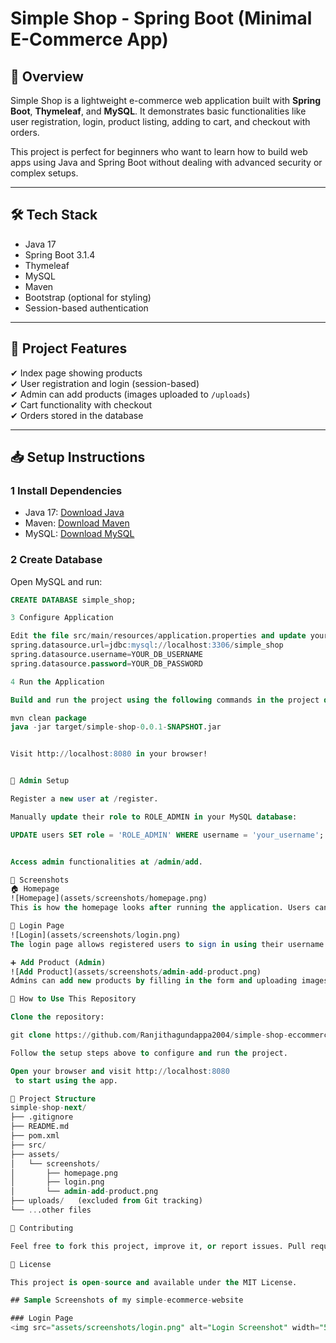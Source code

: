# Simple Shop - Spring Boot (Minimal E-Commerce App)

## 📖 Overview

Simple Shop is a lightweight e-commerce web application built with **Spring Boot**, **Thymeleaf**, and **MySQL**. It demonstrates basic functionalities like user registration, login, product listing, adding to cart, and checkout with orders.

This project is perfect for beginners who want to learn how to build web apps using Java and Spring Boot without dealing with advanced security or complex setups.

---

## 🛠 Tech Stack

- Java 17
- Spring Boot 3.1.4
- Thymeleaf
- MySQL
- Maven
- Bootstrap (optional for styling)
- Session-based authentication

---

## 📂 Project Features

✔ Index page showing products  
✔ User registration and login (session-based)  
✔ Admin can add products (images uploaded to `/uploads`)  
✔ Cart functionality with checkout  
✔ Orders stored in the database  

---

## 📥 Setup Instructions

### 1 Install Dependencies
- Java 17: [Download Java](https://www.oracle.com/java/technologies/javase/jdk17-archive-downloads.html)
- Maven: [Download Maven](https://maven.apache.org/download.cgi)
- MySQL: [Download MySQL](https://dev.mysql.com/downloads/mysql/)

### 2️ Create Database
Open MySQL and run:
```sql
CREATE DATABASE simple_shop;

3 Configure Application

Edit the file src/main/resources/application.properties and update your MySQL credentials:
spring.datasource.url=jdbc:mysql://localhost:3306/simple_shop
spring.datasource.username=YOUR_DB_USERNAME
spring.datasource.password=YOUR_DB_PASSWORD

4 Run the Application

Build and run the project using the following commands in the project directory:

mvn clean package
java -jar target/simple-shop-0.0.1-SNAPSHOT.jar


Visit http://localhost:8080 in your browser!


👤 Admin Setup

Register a new user at /register.

Manually update their role to ROLE_ADMIN in your MySQL database:

UPDATE users SET role = 'ROLE_ADMIN' WHERE username = 'your_username';


Access admin functionalities at /admin/add.

📸 Screenshots
🏠 Homepage
![Homepage](assets/screenshots/homepage.png)
This is how the homepage looks after running the application. Users can browse products and access navigation menus.

🔑 Login Page
![Login](assets/screenshots/login.png)
The login page allows registered users to sign in using their username and password.

➕ Add Product (Admin)
![Add Product](assets/screenshots/admin-add-product.png)
Admins can add new products by filling in the form and uploading images.

🚀 How to Use This Repository

Clone the repository:

git clone https://github.com/Ranjithagundappa2004/simple-shop-eccommerce-website.git

Follow the setup steps above to configure and run the project.

Open your browser and visit http://localhost:8080
 to start using the app.

📂 Project Structure
simple-shop-next/
├── .gitignore
├── README.md
├── pom.xml
├── src/
├── assets/
│   └── screenshots/
│       ├── homepage.png
│       ├── login.png
│       └── admin-add-product.png
├── uploads/   (excluded from Git tracking)
└── ...other files

🤝 Contributing

Feel free to fork this project, improve it, or report issues. Pull requests are welcome!

📄 License

This project is open-source and available under the MIT License.

## Sample Screenshots of my simple-ecommerce-website

### Login Page
<img src="assets/screenshots/login.png" alt="Login Screenshot" width="500" />








